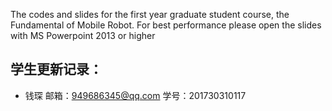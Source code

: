 ﻿The codes and slides for the first year graduate student course, the Fundamental of Mobile Robot. For best performance please open the slides with MS Powerpoint 2013 or higher

## 学生更新记录：

- 钱琛 邮箱：949686345@qq.com 学号：201730310117
